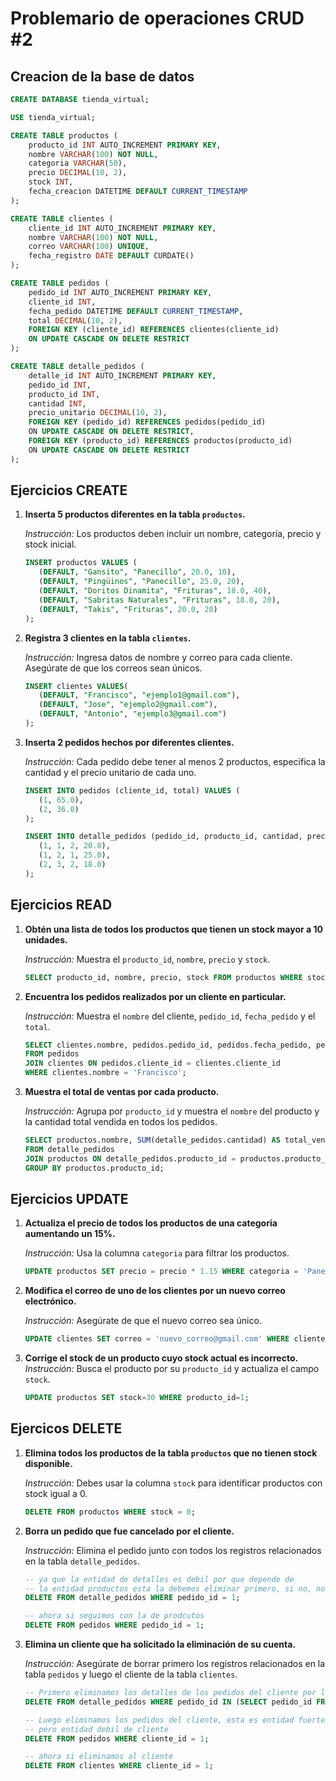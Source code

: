 # Problemario de operaciones CRUD #2

## Creacion de la base de datos

```sql
CREATE DATABASE tienda_virtual;

USE tienda_virtual;

CREATE TABLE productos (
    producto_id INT AUTO_INCREMENT PRIMARY KEY,
    nombre VARCHAR(100) NOT NULL,
    categoria VARCHAR(50),
    precio DECIMAL(10, 2),
    stock INT,
    fecha_creacion DATETIME DEFAULT CURRENT_TIMESTAMP
);

CREATE TABLE clientes (
    cliente_id INT AUTO_INCREMENT PRIMARY KEY,
    nombre VARCHAR(100) NOT NULL,
    correo VARCHAR(100) UNIQUE,
    fecha_registro DATE DEFAULT CURDATE()
);

CREATE TABLE pedidos (
    pedido_id INT AUTO_INCREMENT PRIMARY KEY,
    cliente_id INT,
    fecha_pedido DATETIME DEFAULT CURRENT_TIMESTAMP,
    total DECIMAL(10, 2),
    FOREIGN KEY (cliente_id) REFERENCES clientes(cliente_id)
    ON UPDATE CASCADE ON DELETE RESTRICT
);

CREATE TABLE detalle_pedidos (
    detalle_id INT AUTO_INCREMENT PRIMARY KEY,
    pedido_id INT,
    producto_id INT,
    cantidad INT,
    precio_unitario DECIMAL(10, 2),
    FOREIGN KEY (pedido_id) REFERENCES pedidos(pedido_id)
    ON UPDATE CASCADE ON DELETE RESTRICT,
    FOREIGN KEY (producto_id) REFERENCES productos(producto_id)
    ON UPDATE CASCADE ON DELETE RESTRICT
);


```

## Ejercicios CREATE

1. **Inserta 5 productos diferentes en la tabla `productos`.**  
   
   *Instrucción:* Los productos deben incluir un nombre, categoría, precio y stock inicial.
   ```sql
   INSERT productos VALUES (
      (DEFAULT, "Gansito", "Panecillo", 20.0, 10),
      (DEFAULT, "Pingüinos", "Panecillo", 25.0, 20),
      (DEFAULT, "Doritos Dinamita", "Frituras", 18.0, 40),
      (DEFAULT, "Sabritas Naturales", "Frituras", 18.0, 20),
      (DEFAULT, "Takis", "Frituras", 20.0, 20)
   );
   ```

2. **Registra 3 clientes en la tabla `clientes`.**  
   
   *Instrucción:* Ingresa datos de nombre y correo para cada cliente. Asegúrate de que los correos sean únicos.
   ```sql
   INSERT clientes VALUES(
      (DEFAULT, "Francisco", "ejemplo1@gmail.com"),
      (DEFAULT, "Jose", "ejemplo2@gmail.com"),
      (DEFAULT, "Antonio", "ejemplo3@gmail.com")
   );
   ```

3. **Inserta 2 pedidos hechos por diferentes clientes.**  
   
   *Instrucción:* Cada pedido debe tener al menos 2 productos, especifica la cantidad y el precio unitario de cada uno.
   ```sql
   INSERT INTO pedidos (cliente_id, total) VALUES (
      (1, 65.0),
      (2, 36.0)
   );

   INSERT INTO detalle_pedidos (pedido_id, producto_id, cantidad, precio_unitario) VALUES (
      (1, 1, 2, 20.0),
      (1, 2, 1, 25.0),
      (2, 3, 2, 18.0)
   );
   ```

## Ejercicios READ

1. **Obtén una lista de todos los productos que tienen un stock mayor a 10 unidades.**  
   
   *Instrucción:* Muestra el `producto_id`, `nombre`, `precio` y `stock`.
   ```sql
   SELECT producto_id, nombre, precio, stock FROM productos WHERE stock > 10;
   ```

2. **Encuentra los pedidos realizados por un cliente en particular.** 
   
   *Instrucción:* Muestra el `nombre` del cliente, `pedido_id`, `fecha_pedido` y el `total`.
   ```sql
   SELECT clientes.nombre, pedidos.pedido_id, pedidos.fecha_pedido, pedidos.total
   FROM pedidos
   JOIN clientes ON pedidos.cliente_id = clientes.cliente_id
   WHERE clientes.nombre = 'Francisco';
   ```
3. **Muestra el total de ventas por cada producto.**  
   
   *Instrucción:* Agrupa por `producto_id` y muestra el `nombre` del producto y la cantidad total vendida en todos los pedidos.
   ```sql
   SELECT productos.nombre, SUM(detalle_pedidos.cantidad) AS total_vendido
   FROM detalle_pedidos
   JOIN productos ON detalle_pedidos.producto_id = productos.producto_id
   GROUP BY productos.producto_id;
   ```
## Ejercicios UPDATE

1. **Actualiza el precio de todos los productos de una categoria aumentando un 15%.**  
   
   *Instrucción:* Usa la columna `categoria` para filtrar los productos.
   ```sql
   UPDATE productos SET precio = precio * 1.15 WHERE categoria = 'Panecillo';
   ```
2. **Modifica el correo de uno de los clientes por un nuevo correo electrónico.**
   
   *Instrucción:* Asegúrate de que el nuevo correo sea único.
   ```sql
   UPDATE clientes SET correo = 'nuevo_correo@gmail.com' WHERE cliente_id = 1;
   ```
3. **Corrige el stock de un producto cuyo stock actual es incorrecto.** 
   *Instrucción:* Busca el producto por su `producto_id` y actualiza el campo `stock`.
   ```sql
   UPDATE productos SET stock=30 WHERE producto_id=1;
   ```

## Ejercicos DELETE

1. **Elimina todos los productos de la tabla `productos` que no tienen stock disponible.** 
   
   *Instrucción:* Debes usar la columna `stock` para identificar productos con stock igual a 0.
   ```sql
   DELETE FROM productos WHERE stock = 0;
   ```

2. **Borra un pedido que fue cancelado por el cliente.** 
   
   *Instrucción:* Elimina el pedido junto con todos los registros relacionados en la tabla `detalle_pedidos`.
   ```sql
   -- ya que la entidad de detalles es debil por que depende de
   -- la entidad productos esta la debemos eliminar primero, si no, no se podria
   DELETE FROM detalle_pedidos WHERE pedido_id = 1;

   -- ahora si seguimos con la de prodcutos
   DELETE FROM pedidos WHERE pedido_id = 1;
   ```

3. **Elimina un cliente que ha solicitado la eliminación de su cuenta.**
   
   *Instrucción:* Asegúrate de borrar primero los registros relacionados en la tabla `pedidos` y luego el cliente de la tabla `clientes`.
   ```sql
   -- Primero eliminamos los detalles de los pedidos del cliente por la entidad debil
   DELETE FROM detalle_pedidos WHERE pedido_id IN (SELECT pedido_id FROM pedidos WHERE cliente_id = 1);
   
   -- Luego eliminamos los pedidos del cliente, esta es entidad fuerte de detalles pedidos
   -- pero entidad debil de cliente
   DELETE FROM pedidos WHERE cliente_id = 1;
   
   -- ahora si eliminamos al cliente
   DELETE FROM clientes WHERE cliente_id = 1; 
   ```




